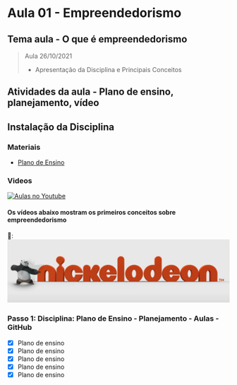# Aula 01 - Empreendedorismo
## Tema aula - O que é empreendedorismo

> Aula 26/10/2021
> 
>  * Apresentação da Disciplina e Principais Conceitos 

## Atividades da aula - Plano de ensino, planejamento, vídeo

## Instalação da Disciplina

### Materiais
- [Plano de Ensino](plano_ensino_remoto_empreendedorismo_2021_1_assinado.pdf)

### Videos
[![Aulas no Youtube](https://github.com/marcoswagner-commits/gestao_obras_aula_daw/blob/cb3e2ea9547f9ddc831277f07919c3e78451eb92/yt-icon.png)](https://www.youtube.com/channel/UCfO-aJxKLqau0TnL0AfNAvA)

####  Os vídeos abaixo mostram os primeiros conceitos sobre empreendedorismo

🥇:[![material complementar aula02](https://github.com/anacginocencio/Empreendedorismo/blob/2943a2ce4cbdd563cacc626a88e1a8f33188ffb2/documentos/Captura%20de%20Tela%202021-10-22%20a%CC%80s%2011.45.51.png)](https://www.youtube.com/watch?v=6lVTAyG6jq8)


### Passo 1: Disciplina: Plano de Ensino - Planejamento - Aulas - GitHub
- [x]  Plano de ensino
- [x]  Plano de ensino
- [x]  Plano de ensino
- [x]  Plano de ensino
- [x]  Plano de ensino 
